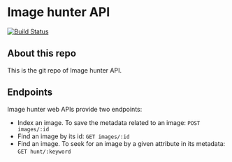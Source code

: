 # Image hunter API

[![Build Status](https://travis-ci.org/jcraftsman/images-hunter-api.svg?branch=master)](https://travis-ci.org/jcraftsman/images-hunter-api)

## About this repo

This is the git repo of Image hunter API.

## Endpoints

Image hunter web APIs provide two endpoints:

- Index an image. To save the metadata related to an image: `POST images/:id`
- Find an image by its id: `GET images/:id`
- Find an image. To seek for an image by a given attribute in its metadata: `GET hunt/:keyword`